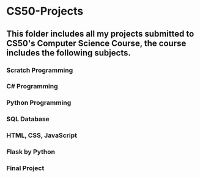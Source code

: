 # CS50-Projects

## This folder includes all my projects submitted to CS50's Computer Science Course, the course includes the following subjects.
### Scratch Programming
### C# Programming
### Python Programming
### SQL Database
### HTML, CSS, JavaScript
### Flask by Python
### Final Project


